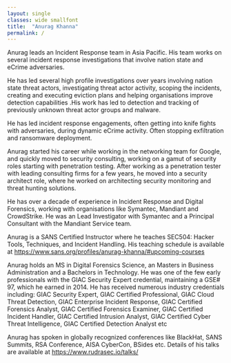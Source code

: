 ```yaml
---
layout: single
classes: wide smallfont
title:  "Anurag Khanna"
permalink: /
---
```

  
Anurag leads an Incident Response team in Asia Pacific. His team works on several incident response investigations that involve nation state and eCrime adversaries. 

He has led several high profile investigations over years involving nation state threat actors, investigating threat actor activity, scoping the incidents, creating and executing eviction plans and helping organisations improve detection capabilities .His work has led to detection and tracking of previously unknown threat actor groups and malware. 

He has led incident response engagements,  often getting into knife fights with adversaries, during dynamic eCrime activity. Often stopping exfiltration and ransomware deployment. 

Anurag started his career while working in the networking team for Google, and quickly moved to security consulting, working on a gamut of security roles starting with penetration testing. After working as a penetration tester with leading consulting firms for a few years, he moved into a security architect role, where he worked on architecting security monitoring  and threat hunting solutions. 

He has over a decade of experience in Incident Response and Digital Forensics, working with organisations like Symantec, Mandiant and CrowdStrike.  He was an Lead Investigator with Symantec and a Principal Consultant with the Mandiant Service team. 

Anurag is a SANS Certified Instructor where he teaches SEC504: Hacker Tools, Techniques, and Incident Handling. His teaching schedule is available at  <https://www.sans.org/profiles/anurag-khanna/#upcoming-courses> 

Anurag holds an MS in Digital Forensics Science, an Masters in Business Administration and a Bachelors in Technology. He was one of the few early professionals with the GIAC Security Expert credential, maintaining a GSE# 97, which he earned in 2014.  He has received numerous industry credentials including: GIAC Security Expert, GIAC Certified Professional, GIAC Cloud Threat Detection, GIAC Enterprise Incident Response, GIAC Certified Forensics Analyst, GIAC Certified Forensics Examiner, GIAC Certified Incident Handler, GIAC Certified Intrusion Analyst, GIAC Certified Cyber Threat Intelligence, GIAC Certified Detection Analyst etc

Anurag has spoken in globally recognized conferences like BlackHat, SANS Summits, RSA Conference, AISA CyberCon, BSides etc.  Details of his talks are available at 
<https://www.rudrasec.io/talks/> 
